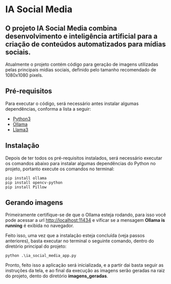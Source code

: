 # IA Social Media

## O projeto IA Social Media combina desenvolvimento e inteligência artificial para a criação de conteúdos automatizados para mídias sociais.

Atualmente o projeto contém código para geração de imagens utilizadas pelas principais mídias sociais, definido pelo tamanho recomendado de 1080x1080 pixels.

## Pré-requisitos
Para executar o código, será necessário antes instalar algumas dependências, conforma a lista a seguir:
- [Python3](https://www.python.org/downloads)
- [Ollama](https://ollama.com/download)
- [Llama3](https://ollama.com/library/llama3)

## Instalação
Depois de ter todos os pré-requisitos instalados, será necessário executar os comandos abaixo para instalar algumas dependências do Python no projeto, portanto execute os comandos no terminal:
```
pip install ollama
pip install opencv-python
pip install Pillow
```

## Gerando imagens
Primeiramente certifique-se de que o Ollama esteja rodando, para isso você pode acessar a url [http://localhost:11434](http://localhost:11434) e vificar se a mensagem **Ollama is running** é exibida no navegador.

Feito isso, uma vez que a instalação esteja concluída (veja passos anteriores), basta executar no terminal o seguinte comando, dentro do diretório principal do projeto:
```
python .\ia_social_media_app.py
```
Pronto, feito isso a aplicação será inicializada, e a partir dai basta seguir as instruções da tela, e ao final da execução as imagens serão geradas na raiz do projeto, dento do diretório **imagens_geradas**.
